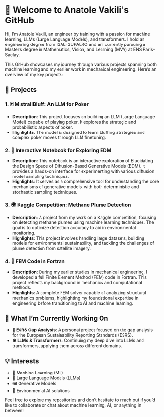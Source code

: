 # 👋 Welcome to Anatole Vakili's GitHub

Hi, I’m Anatole Vakili, an engineer by training with a passion for machine learning, LLMs (Large Language Models), and transformers. I hold an engineering degree from ISAE-SUPAERO and am currently pursuing a Master’s degree in Mathematics, Vision, and Learning (MVA) at ENS Paris-Saclay.

This GitHub showcases my journey through various projects spanning both machine learning and my earlier work in mechanical engineering. Here’s an overview of my key projects:

## 🔷 Projects

### 1. **🃏 MistrallBluff: An LLM for Poker**
- **Description**: This project focuses on building an LLM (Large Language Model) capable of playing poker. It explores the strategic and probabilistic aspects of poker.
- **Highlights**: The model is designed to learn bluffing strategies and complex poker moves through LLM finetuning.

### 2. **📓 Interactive Notebook for Exploring EDM**
- **Description**: This notebook is an interactive exploration of Elucidating the Design Space of Diffusion-Based Generative Models (EDM). It provides a hands-on interface for experimenting with various diffusion model sampling techniques.
- **Highlights**: It serves as a comprehensive tool for understanding the core mechanisms of generative models, with both deterministic and stochastic sampling techniques.

### 3. **🌍 Kaggle Competition: Methane Plume Detection**
- **Description**: A project from my work on a Kaggle competition, focusing on detecting methane plumes using machine learning techniques. The goal is to optimize detection accuracy to aid in environmental monitoring.
- **Highlights**: This project involves handling large datasets, building models for environmental sustainability, and tackling the challenges of plume detection from satellite imagery.

### 4. **🔧 FEM Code in Fortran**
- **Description**: During my earlier studies in mechanical engineering, I developed a full Finite Element Method (FEM) code in Fortran. This project reflects my background in mechanics and computational methods.
- **Highlights**: A complete FEM solver capable of analyzing structural mechanics problems, highlighting my foundational expertise in engineering before transitioning to AI and machine learning.

## 🌟 What I’m Currently Working On
- **📝 ESRS Gap Analysis**: A personal project focused on the gap analysis for the European Sustainability Reporting Standards (ESRS).
- **⚙️ LLMs & Transformers**: Continuing my deep dive into LLMs and transformers, applying them across different domains.

## 💡 Interests
- 🧠 Machine Learning (ML)
- 🤖 Large Language Models (LLMs)
- 🖼️ Generative Models
- 🌱 Environmental AI solutions

Feel free to explore my repositories and don’t hesitate to reach out if you’d like to collaborate or chat about machine learning, AI, or anything in between!

